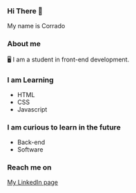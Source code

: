 ### Hi There :wave:

My name is Corrado

### About me

:desktop_computer: I am a student in front-end development.

### I am Learning

- HTML
- CSS
- Javascript

### I am curious to learn in the future

- Back-end
- Software  

### Reach me on 

[My LinkedIn page](https://www.linkedin.com/in/corrado-rofi-66b073128)

